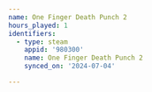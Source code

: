 ```yaml
---
name: One Finger Death Punch 2
hours_played: 1
identifiers:
  - type: steam
    appid: '980300'
    name: One Finger Death Punch 2
    synced_on: '2024-07-04'

---
```

